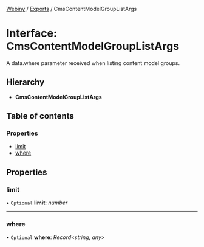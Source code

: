 [Webiny](../README.md) / [Exports](../modules.md) / CmsContentModelGroupListArgs

# Interface: CmsContentModelGroupListArgs

A data.where parameter received when listing content model groups.

## Hierarchy

* **CmsContentModelGroupListArgs**

## Table of contents

### Properties

- [limit](cmscontentmodelgrouplistargs.md#limit)
- [where](cmscontentmodelgrouplistargs.md#where)

## Properties

### limit

• `Optional` **limit**: *number*

___

### where

• `Optional` **where**: *Record*<*string*, *any*\>
